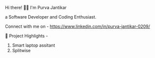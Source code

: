 

Hi there! 👋🤓
I'm Purva Jantikar

a Software Developer and Coding Enthusiast.

Connect with me on - https://www.linkedin.com/in/purva-jantikar-0209/

📕 Project Highlights - 
1) Smart laptop assitant 
2) Splitwise
